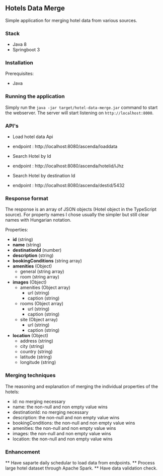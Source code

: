 ## Hotels Data Merge

Simple application for merging hotel data from various sources.

### Stack

* Java 8
* Springboot 3

### Installation

Prerequisites: 
* Java

### Running the application

Simply run the `java -jar target/hotel-data-merge.jar` command to start the webserver.
The server will start listening on `http://localhost:8000`. 

### API's

* Load hotel data Api
* endpoint : http://localhost:8080/ascenda/loaddata

* Search Hotel by Id
* endpoint : http://localhost:8080/ascenda/hotelid/iJhz

* Search Hotel by destination Id
* endpoint : http://localhost:8080/ascenda/destid/5432



### Response format

The response is an array of JSON objects (Hotel object in the TypeScript source).
For property names I chose usually the simpler but still clear names with Hungarian notation. 

Properties: 
* **id** (string)
* **name** (string)
* **destinationId** (number)
* **description** (string)
* **bookingConditions** (string array)
* **amenities** (Object)
  * general (string array)
  * room (string array)
* **images** (Object)
  * amenities (Object array)
    * url (string)
    * caption (string)
  * rooms (Object array)
    * url (string)
    * caption (string)
  * site (Object array)
    * url (string)
    * caption (string)
* **location** (Object)
  * address (string)
  * city (string)
  * country (string)
  * latitude (string)
  * longitude (string)
  
### Merging techniques

The reasoning and explanation of merging the individual properties of the hotels: 
* id: no merging necessary
* name: the non-null and non empty value wins
* destinationId: no merging necessary
* description: the non-null and non empty value wins
* bookingConditions: the non-null and non empty value wins
* amenities: the non-null and non empty value wins
* images: the non-null and non empty value wins
* location: the non-null and non empty value wins


### Enhancement

** Have saparte daily schedular to load data from endpoints.
** Process large hotel dataset through Apache Spark.
** Have data validation check.
